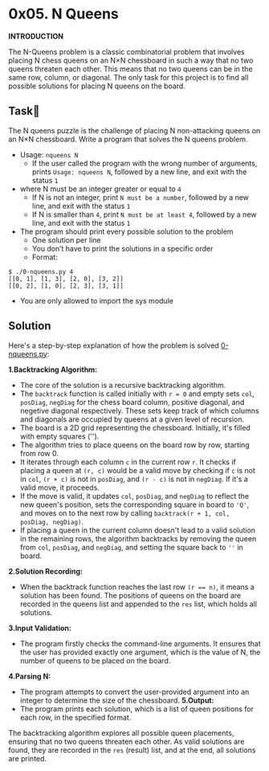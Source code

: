 # 0x05. N Queens

**INTRODUCTION**

The N-Queens problem is a classic combinatorial problem that involves placing N chess queens on an N×N chessboard in such a way that no two queens threaten each other. This means that no two queens can be in the same row, column, or diagonal. The only task for this project is to find all possible solutions for placing N queens on the board.

## Task:page_with_curl:

The N queens puzzle is the challenge of placing N non-attacking queens on an N×N chessboard. Write a program that solves the N queens problem.

- Usage: `nqueens N`
  - If the user called the program with the wrong number of arguments, prints `Usage: nqueens N`, followed by a new line, and exit with the status `1`
- where N must be an integer greater or equal to `4`
  - If N is not an integer, print `N must be a number`, followed by a new line, and exit with the status `1`
  - If N is smaller than `4`, print `N must be at least 4`, followed by a new line, and exit with the status `1`
- The program should print every possible solution to the problem
  - One solution per line
  - You don’t have to print the solutions in a specific order
  - Format:
```
$ ./0-nqueens.py 4
[[0, 1], [1, 3], [2, 0], [3, 2]]
[[0, 2], [1, 0], [2, 3], [3, 1]]
```
- You are only allowed to import the sys module

## Solution
Here's a step-by-step explanation of how the problem is solved [0-nqueens.py](./0-nqueens.py):

**1.Backtracking Algorithm:**
  - The core of the solution is a recursive backtracking algorithm.
  - The `backtrack` function is called initially with `r = 0` and empty sets `col`, `posDiag`, `negDiag` for the chess board column, positive diagonal, and negetive diagonal respectively. These sets keep track of which columns and diagonals are occupied by queens at a given level of recursion.
  - The board is a 2D grid representing the chessboard. Initially, it's filled with empty squares ('').
  - The algorithm tries to place queens on the board row by row, starting from row 0.
  - It iterates through each column `c` in the current row `r`. It checks if placing a queen at `(r, c)` would be a valid move by checking if `c` is not in `col`, `(r + c)` is not in `posDiag`, and `(r - c)` is not in `negDiag`. If it's a valid move, it proceeds.
  - If the move is valid, it updates `col`, `posDiag`, and `negDiag` to reflect the new queen's position, sets the corresponding square in board to `'Q'`, and moves on to the next row by calling `backtrack(r + 1, col, posDiag, negDiag)`.
  - If placing a queen in the current column doesn't lead to a valid solution in the remaining rows, the algorithm backtracks by removing the queen from `col`, `posDiag`, and `negDiag`, and setting the square back to `''` in board.

**2.Solution Recording:**
  - When the backtrack function reaches the last row `(r == n)`, it means a solution has been found. The positions of queens on the board are recorded in the queens list and appended to the `res` list, which holds all solutions.

**3.Input Validation:**
  - The program firstly checks the command-line arguments. It ensures that the user has provided exactly one argument, which is the value of N, the number of queens to be placed on the board.

**4.Parsing N:**
  - The program attempts to convert the user-provided argument into an integer to determine the size of the chessboard.
**5.Output:**
  - The program prints each solution, which is a list of queen positions for each row, in the specified format. 

The backtracking algorithm explores all possible queen placements, ensuring that no two queens threaten each other. As valid solutions are found, they are recorded in the `res` (result) list, and at the end, all solutions are printed.
